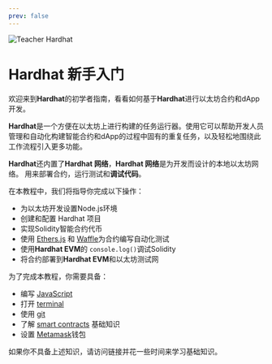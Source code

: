 ```yaml
---
prev: false
---
```

![Teacher Hardhat](/hardhat-tutorial.svg)
# Hardhat 新手入门

欢迎来到**Hardhat**的初学者指南，看看如何基于**Hardhat**进行以太坊合约和dApp开发。

**Hardhat**是一个方便在以太坊上进行构建的任务运行器。使用它可以帮助开发人员管理和自动化构建智能合约和dApp的过程中固有的重复任务，以及轻松地围绕此工作流程引入更多功能。

**Hardhat**还内置了**Hardhat 网络**，**Hardhat 网络**是为开发而设计的本地以太坊网络。 用来部署合约，运行测试和**调试代码**。

在本教程中，我们将指导你完成以下操作：

- 为以太坊开发设置Node.js环境
- 创建和配置 Hardhat 项目
- 实现Solidity智能合约代币
- 使用 [Ethers.js](https://docs.ethers.io/ethers.js/html/) 和 [Waffle](https://getwaffle.io/)为合约编写自动化测试
- 使用**Hardhat EVM**的 `console.log()`调试Solidity
- 将合约部署到**Hardhat EVM**和以太坊测试网

为了完成本教程，你需要具备：

- 编写 [JavaScript](https://developer.mozilla.org/en-US/docs/Learn/Getting_started_with_the_web/JavaScript_basics)
- 打开 [terminal](https://en.wikipedia.org/wiki/Terminal_emulator)
- 使用 [git](https://git-scm.com/doc)
- 了解 [smart contracts](https://ethereum.org/learn/#smart-contracts) 基础知识
- 设置 [Metamask](https://metamask.io/)钱包

如果你不具备上述知识，请访问链接并花一些时间来学习基础知识。
